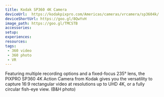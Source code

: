 ```yaml
---
title: Kodak SP360 4K Camera
deviceUrl: 	https://kodakpixpro.com/Americas/cameras/vrcamera/sp3604k/
deviceShortUrl:	https://goo.gl/8QwYvH
image_path:	https://goo.gl/TMCSTB
accessories:
setup:
experiences:
resources:
tags:
 - 360 video
 - 360 photo
 - VR
---
```


Featuring multiple recording options and a fixed-focus 235° lens, the PIXPRO SP360 4K Action Camera from Kodak gives you the versatility to capture 16:9 rectangular video at resolutions up to UHD 4K, or a fully circular fish-eye view. (B&H photo)